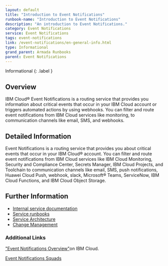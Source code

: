 ```yaml
---
layout: default
title: "Introduction to Event Notifications"
runbook-name: "Introduction to Event Notifications"
description: "An introduction to Event Notifications."
category: Event Notifications
service: Event Notifications
tags: event-notifications
link: /event-notifications/en-general-info.html
type: Informational
grand_parent: Armada Runbooks
parent: Event Notifications
---
```


Informational
{: .label }

## Overview
IBM Cloud® Event Notifications is a routing service that provides you information about critical events that occur in your IBM Cloud account or triggers automated actions by using webhooks. You can filter and route event notifications from IBM Cloud services like monitoring, to communication channels like email, SMS, and webhooks.

## Detailed Information

Event Notifications is a routing service that provides you about critical events that occur in your IBM Cloud® account. You can filter and route event notifications from IBM Cloud services like IBM Cloud Monitoring, Security and Compliance Center, Secrets Manager, IBM Cloud Projects, and Toolchain to communication channels like email, SMS, push notifications, Huawei Cloud Push, webhook, slack, Microsoft® Teams, ServiceNow, IBM Cloud Functions, and IBM Cloud Object Storage.

## Further Information

- [Internal service documentation](https://pages.github.ibm.com/notification-hub/planning/)
- [Service runbooks](https://pages.github.ibm.com/alchemy-conductors/documentation-pages/docs/runbooks/event-notifications/en-runbook.html)
- [Service Architecture](https://pages.github.ibm.com/notification-hub/planning/architecture/architecture.html)
- [Change Management](https://pages.github.ibm.com/notification-hub/planning/maint/cr.html)


### Additional Links

["Event Notifications Overview"](https://cloud.ibm.com/catalog/services/event-notifications)on IBM Cloud.

[Event Notifications Squads](https://ibm.box.com/s/mqz1zf8t6egikxz6f9z9py6owpvsjgwc)
